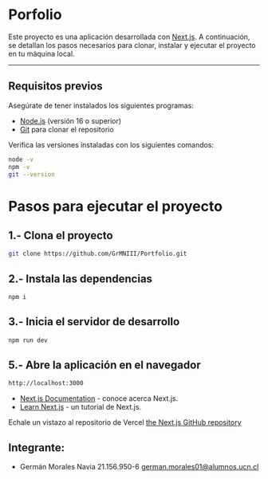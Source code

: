 # Porfolio

Este proyecto es una aplicación desarrollada con [Next.js](https://nextjs.org/). A continuación, se detallan los pasos necesarios para clonar, instalar y ejecutar el proyecto en tu máquina local.

---

## Requisitos previos

Asegúrate de tener instalados los siguientes programas:

- [Node.js](https://nodejs.org/) (versión 16 o superior)
- [Git](https://git-scm.com/) para clonar el repositorio

Verifica las versiones instaladas con los siguientes comandos:

```bash
node -v
npm -v
git --version
```

# Pasos para ejecutar el proyecto

## 1.- Clona el proyecto

```bash
git clone https://github.com/GrMNIII/Portfolio.git
```

## 2.- Instala las dependencias
```bash
npm i
```

## 3.- Inicia el servidor de desarrollo
```bash
npm run dev
```

## 5.- Abre la aplicación en el navegador
```bash
http://localhost:3000
```

- [Next.js Documentation](https://nextjs.org/docs) - conoce acerca Next.js.
- [Learn Next.js](https://nextjs.org/learn) - un tutorial de Next.js.

Echale un vistazo al repositorio de Vercel [the Next.js GitHub repository](https://github.com/vercel/next.js)

## Integrante:
- Germán Morales Navia 21.156.950-6 german.morales01@alumnos.ucn.cl
